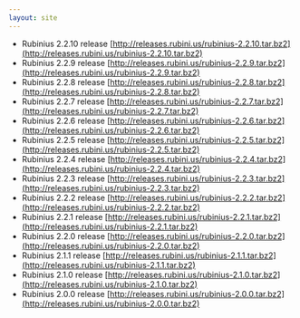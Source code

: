 ```yaml
---
layout: site
---
```


* Rubinius 2.2.10 release [http://releases.rubini.us/rubinius-2.2.10.tar.bz2](http://releases.rubini.us/rubinius-2.2.10.tar.bz2)
* Rubinius 2.2.9 release [http://releases.rubini.us/rubinius-2.2.9.tar.bz2](http://releases.rubini.us/rubinius-2.2.9.tar.bz2)
* Rubinius 2.2.8 release [http://releases.rubini.us/rubinius-2.2.8.tar.bz2](http://releases.rubini.us/rubinius-2.2.8.tar.bz2)
* Rubinius 2.2.7 release [http://releases.rubini.us/rubinius-2.2.7.tar.bz2](http://releases.rubini.us/rubinius-2.2.7.tar.bz2)
* Rubinius 2.2.6 release [http://releases.rubini.us/rubinius-2.2.6.tar.bz2](http://releases.rubini.us/rubinius-2.2.6.tar.bz2)
* Rubinius 2.2.5 release [http://releases.rubini.us/rubinius-2.2.5.tar.bz2](http://releases.rubini.us/rubinius-2.2.5.tar.bz2)
* Rubinius 2.2.4 release [http://releases.rubini.us/rubinius-2.2.4.tar.bz2](http://releases.rubini.us/rubinius-2.2.4.tar.bz2)
* Rubinius 2.2.3 release [http://releases.rubini.us/rubinius-2.2.3.tar.bz2](http://releases.rubini.us/rubinius-2.2.3.tar.bz2)
* Rubinius 2.2.2 release [http://releases.rubini.us/rubinius-2.2.2.tar.bz2](http://releases.rubini.us/rubinius-2.2.2.tar.bz2)
* Rubinius 2.2.1 release [http://releases.rubini.us/rubinius-2.2.1.tar.bz2](http://releases.rubini.us/rubinius-2.2.1.tar.bz2)
* Rubinius 2.2.0 release [http://releases.rubini.us/rubinius-2.2.0.tar.bz2](http://releases.rubini.us/rubinius-2.2.0.tar.bz2)
* Rubinius 2.1.1 release [http://releases.rubini.us/rubinius-2.1.1.tar.bz2](http://releases.rubini.us/rubinius-2.1.1.tar.bz2)
* Rubinius 2.1.0 release [http://releases.rubini.us/rubinius-2.1.0.tar.bz2](http://releases.rubini.us/rubinius-2.1.0.tar.bz2)
* Rubinius 2.0.0 release [http://releases.rubini.us/rubinius-2.0.0.tar.bz2](http://releases.rubini.us/rubinius-2.0.0.tar.bz2)
